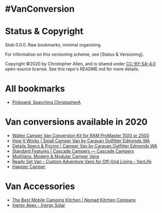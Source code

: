 # #VanConversion

# Status & Copyright

Stub 0.0.0. Raw bookmarks, minimal organizing.

For information on this versioning scheme, see [Status & Versioning].

Copyright ©️2020 by Christopher Allen, and is shared under [CC-BY-SA-4.0](./LICENSE-CC-BY-SA-4.0.md) open-source license. See this repo's README.md for more details.

# All bookmarks

- [Pinboard: Searching ChristopherA](https://pinboard.in/search/u:ChristopherA/?query=van)

# Van conversions available in 2020
- [Walter Camper Van Conversion Kit for RAM ProMaster 1500 or 2500](https://wayfarervans.com/walter-camper-kit/)
- [How It Works | Small Camper Van by Caravan Outfitter Edmonds WA](https://www.caravanoutfitter.com/how-it-works/)
- [Details Specs & Pricing | Camper Van by Caravan Outfitter Edmonds WA](https://www.caravanoutfitter.com/details-specs-pricing/)
- [Standard Features | Cascade Campers — Cascade Campers](https://www.cascadecampers.com/camper-features)
- [ModVans: Modern & Modular Camper Vans](https://www.modvans.com/)
- [Ready Set Van - Custom Adventure Vans for Off-Grid Living - VanLife](https://www.readysetvan.com/)
- [Happier Camper](https://happiercamper.com/)

# Van Accessories
- [The Best Mobile Camping Kitchen | Nomad Kitchen Company](https://www.nomadkitchenco.com/)
- [Inergy Apex - Inergy Solar](https://inergytek.com/products/apex)
